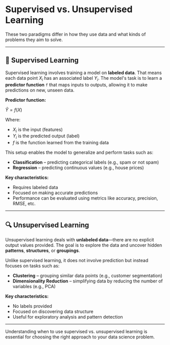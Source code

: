 # Supervised vs. Unsupervised Learning

These two paradigms differ in how they use data and what kinds of problems they aim to solve.

---

## 🧠 Supervised Learning

Supervised learning involves training a model on **labeled data**. That means each data point $X_i$ has an associated label $Y_i$. The model's task is to learn a **predictor function** `f` that maps inputs to outputs, allowing it to make predictions on new, unseen data.

**Predictor function:**

$\hat{Y} = f(X)$


Where:
- $X_i$ is the input (features)
- $Y_i$ is the predicted output (label)
- $f$ is the function learned from the training data

This setup enables the model to generalize and perform tasks such as:

- **Classification** – predicting categorical labels (e.g., spam or not spam)
- **Regression** – predicting continuous values (e.g., house prices)

**Key characteristics:**
- Requires labeled data  
- Focused on making accurate predictions  
- Performance can be evaluated using metrics like accuracy, precision, RMSE, etc.

---

## 🔍 Unsupervised Learning

Unsupervised learning deals with **unlabeled data**—there are no explicit output values provided. The goal is to explore the data and uncover hidden **patterns**, **structures**, or **groupings**.

Unlike supervised learning, it does not involve prediction but instead focuses on tasks such as:

- **Clustering** – grouping similar data points (e.g., customer segmentation)
- **Dimensionality Reduction** – simplifying data by reducing the number of variables (e.g., PCA)

**Key characteristics:**
- No labels provided  
- Focused on discovering data structure  
- Useful for exploratory analysis and pattern detection

---

Understanding when to use supervised vs. unsupervised learning is essential for choosing the right approach to your data science problem.
